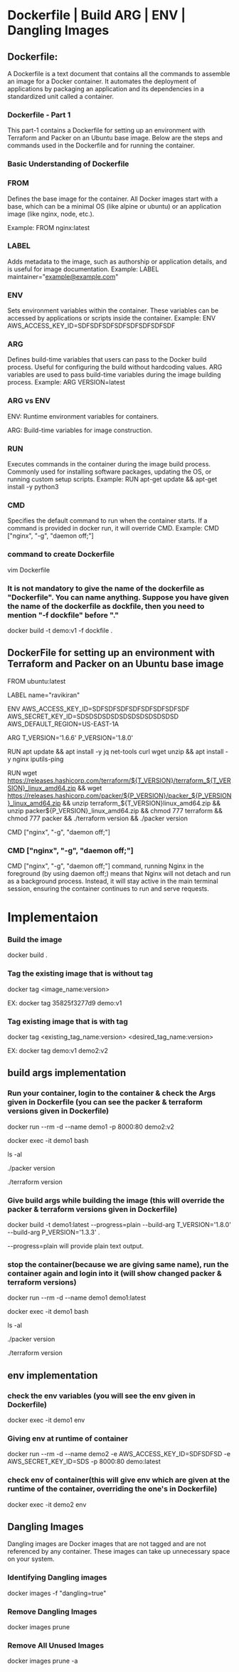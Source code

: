 # Dockerfile | Build ARG | ENV | Dangling Images

## Dockerfile:
A Dockerfile is a text document that contains all the commands to assemble an image for a Docker container. It automates the deployment of applications by packaging an application and its dependencies in a standardized unit called a container.

### Dockerfile - Part 1
This part-1 contains a Dockerfile for setting up an environment with Terraform and Packer on an Ubuntu base image. Below are the steps and commands used in the Dockerfile and for running the container.

### Basic Understanding of Dockerfile
### FROM
Defines the base image for the container. All Docker images start with a base, which can be a minimal OS (like alpine or ubuntu) or an application image (like nginx, node, etc.).

Example: FROM nginx:latest
### LABEL
Adds metadata to the image, such as authorship or application details, and is useful for image documentation.
Example: LABEL maintainer="example@example.com"
### ENV
Sets environment variables within the container. These variables can be accessed by applications or scripts inside the container. 
Example: ENV AWS_ACCESS_KEY_ID=SDFSDFSDFSDFSDFSDFSDFSDF
### ARG
Defines build-time variables that users can pass to the Docker build process. Useful for configuring the build without hardcoding values. ARG variables are used to pass build-time variables during the image building process.
Example: ARG VERSION=latest
### ARG vs ENV
ENV: Runtime environment variables for containers.

ARG: Build-time variables for image construction.
### RUN
Executes commands in the container during the image build process. Commonly used for installing software packages, updating the OS, or running custom setup scripts.
Example: RUN apt-get update && apt-get install -y python3
### CMD
Specifies the default command to run when the container starts. If a command is provided in docker run, it will override CMD.
Example: CMD ["nginx", "-g", "daemon off;"]

### command to create Dockerfile 
vim Dockerfile
### It is not mandatory to give the name of the dockerfile as "Dockerfile". You can name anything. Suppose you have given the name of the dockerfile as dockfile, then you need to mention "-f dockfile" before "."
docker build -t demo:v1 -f dockfile .

## DockerFile for setting up an environment with Terraform and Packer on an Ubuntu base image

FROM ubuntu:latest

LABEL name="ravikiran"

ENV AWS_ACCESS_KEY_ID=SDFSDFSDFSDFSDFSDFSDFSDF
AWS_SECRET_KEY_ID=SDSDSDSDSDSDSDSDSDSDSDSD
AWS_DEFAULT_REGION=US-EAST-1A

ARG T_VERSION='1.6.6'
P_VERSION='1.8.0'

RUN apt update && apt install -y jq net-tools curl wget unzip
&& apt install -y nginx iputils-ping

RUN wget https://releases.hashicorp.com/terraform/${T_VERSION}/terraform_${T_VERSION}_linux_amd64.zip
&& wget https://releases.hashicorp.com/packer/${P_VERSION}/packer_${P_VERSION}_linux_amd64.zip
&& unzip terraform_${T_VERSION}linux_amd64.zip && unzip packer${P_VERSION}_linux_amd64.zip
&& chmod 777 terraform && chmod 777 packer
&& ./terraform version && ./packer version

CMD ["nginx", "-g", "daemon off;"]

### CMD ["nginx", "-g", "daemon off;"] 
CMD ["nginx", "-g", "daemon off;"] command, running Nginx in the foreground (by using daemon off;) means that Nginx will not detach and run as a background process. Instead, it will stay active in the main terminal session, ensuring the container continues to run and serve requests.

# Implementaion
### Build the image
docker build .
### Tag the existing image that is without tag
docker tag <image-id> <image_name:version>

EX: docker tag 35825f3277d9 demo:v1
### Tag existing image that is with tag
docker tag <existing_tag_name:version> <desired_tag_name:version>

EX: docker tag demo:v1 demo2:v2

## build args implementation
### Run your container, login to the container & check the Args given in Dockerfile (you can see the packer & terraform versions given in Dockerfile)
docker run --rm -d --name demo1 -p 8000:80 demo2:v2

docker exec -it demo1 bash

ls -al

./packer version

./terraform version
### Give build args while building the image (this will override the packer & terraform versions given in Dockerfile)
docker build -t demo1:latest --progress=plain --build-arg T_VERSION='1.8.0' --build-arg P_VERSION='1.3.3' .

--progress=plain will provide plain text output.

### stop the container(because we are giving same name), run the container again and login into it (will show changed packer & terraform versions)
docker run --rm -d --name demo1 demo1:latest

docker exec -it demo1 bash

ls -al

./packer version

./terraform version

## env implementation
### check the env variables (you will see the env given in Dockerfile)
docker exec -it demo1 env 
### Giving env at runtime of container 
docker run --rm -d --name demo2 -e AWS_ACCESS_KEY_ID=SDFSDFSD -e AWS_SECRET_KEY_ID=SDS -p 8000:80 demo:latest
### check env of container(this will give env which are given at the runtime of the container, overriding the one's in Dockerfile)
docker exec -it demo2 env

## Dangling Images
Dangling images are Docker images that are not tagged and are not referenced by any container. These images can take up unnecessary space on your system.
### Identifying Dangling images
docker images -f "dangling=true"
### Remove Dangling Images
docker images prune
### Remove All Unused Images
docker images prune -a
